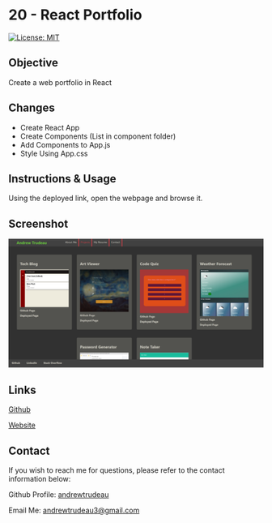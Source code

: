 # 20 - React Portfolio
[![License: MIT](https://img.shields.io/badge/License-MIT-yellow.svg)](https://opensource.org/licenses/MIT)

## Objective 

Create a web portfolio in React

## Changes

- Create React App
- Create Components (List in component folder)
- Add Components to App.js
- Style Using App.css

## Instructions & Usage

Using the deployed link, open the webpage and browse it.

## Screenshot

![ScreenShot](./react.png)

## Links

[Github](https://github.com/andrewtrudeau/20-React-Portfolio)

[Website](https://andrewtrudeau.github.io/20-React-Portfolio/)

## Contact

If you wish to reach me for questions, please refer to the contact information below:

Github Profile: [andrewtrudeau](https://github.com/andrewtrudeau)

Email Me: [andrewtrudeau3@gmail.com](mailto:andrewtrudeau3@gmail.com)